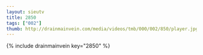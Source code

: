 ```yaml
--- 
layout: sieutv
title: 2850
tags: ["002"]
thumb: http://drainmainvein.com/media/videos/tmb/000/002/850/player.jpg
---
```

{% include drainmainvein key="2850" %} 
